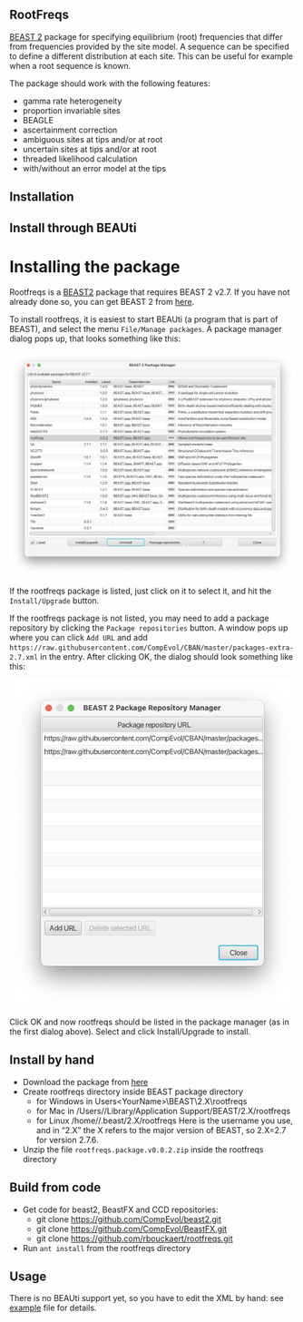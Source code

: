 ## RootFreqs

[BEAST 2](http://beast2.org) package for specifying equilibrium (root) frequencies 
that differ from frequencies provided by the site model.
A sequence can be specified to define a different distribution at each site. 
This can be useful for example when a root sequence is known.

The package should work with the following features:

* gamma rate heterogeneity
* proportion invariable sites
* BEAGLE
* ascertainment correction
* ambiguous sites at tips and/or at root
* uncertain sites at tips and/or at root
* threaded likelihood calculation
* with/without an error model at the tips


## Installation

## Install through BEAUti

# Installing the package

Rootfreqs is a [BEAST2](http://beast2.org) package that requires BEAST 2 v2.7.
If you have not already done so, you can get BEAST 2 from [here](http://beast2.org).

To install rootfreqs, it is easiest to start BEAUti (a program that is part of BEAST), and select the menu `File/Manage packages`. A package manager dialog pops up, that looks something like this:

![Package Manager](https://github.com/rbouckaert/rootfreqs/blob/main/doc/package_repos.png?raw=true)


If the rootfreqs package is listed, just click on it to select it, and hit the `Install/Upgrade` button.

If the rootfreqs package is not listed, you may need to add a package repository by clicking the `Package repositories` button. A window pops up where you can click `Add URL` and add `https://raw.githubusercontent.com/CompEvol/CBAN/master/packages-extra-2.7.xml` in the entry. After clicking OK, the dialog should look something like this:

![Package Repositories](https://github.com/CompEvol/CCD/raw/master/doc/package_repos0.png)

Click OK and now rootfreqs should be listed in the package manager (as in the first dialog above). Select and click Install/Upgrade to install.



## Install by hand

* Download the package from [here](https://github.com/rbouckaert/rootfreqs/releases/download/v0.0.2/rootfreqs.package.v0.0.2.zip)
* Create rootfreqs directory inside BEAST package directory
  * for Windows in Users\<YourName>\BEAST\2.X\rootfreqs
  * for Mac in /Users/<YourName>\/Library/Application Support/BEAST/2.X/rootfreqs
  * for Linux /home/<YourName>/.beast/2.X/rootfreqs
  Here <YourName> is the username you use, and in “2.X” the X refers to the major version of BEAST, so 2.X=2.7 for version 2.7.6.
* Unzip the file `rootfreqs.package.v0.0.2.zip` inside the rootfreqs directory

## Build from code

* Get code for beast2, BeastFX and CCD repositories:
  * git clone https://github.com/CompEvol/beast2.git
  * git clone https://github.com/CompEvol/BeastFX.git
  * git clone https://github.com/rbouckaert/rootfreqs.git
* Run `ant install` from the rootfreqs directory
  
## Usage

There is no BEAUti support yet, so you have to edit the XML by hand: see [ example](https://github.com/rbouckaert/rootfreqs/blob/main/examples/testRootFreqSequence.xml) file for details.
